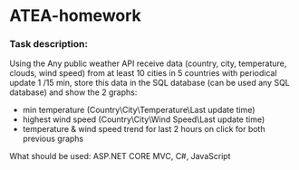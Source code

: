 # ATEA-homework
### Task description: 
Using the Any public weather API receive data (country, city, temperature, clouds, wind speed) from at least 10 cities in 5 countries
with periodical update 1 /15 min,
store this data in the SQL database (can be used any SQL database)
and show the 2 graphs:
- min temperature (Country\City\Temperature\Last update time)
- highest wind speed (Country\City\Wind Speed\Last update time)
- temperature & wind speed trend for last 2 hours on click for both previous graphs

What should be used: ASP.NET CORE MVC, C#, JavaScript